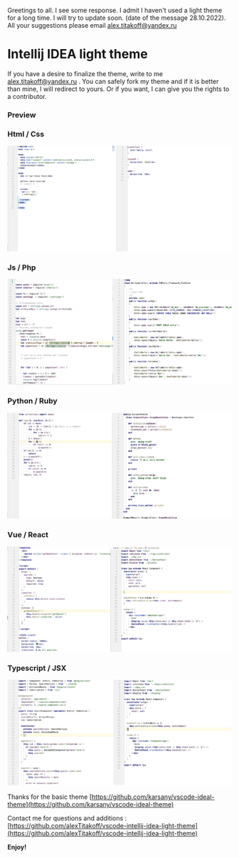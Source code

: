 Greetings to all. I see some response. I admit I haven't used a light theme for a long time. I will try to update soon. (date of the message 28.10.2022). All your suggestions please email alex.titakoff@yandex.ru

# Intellij IDEA light theme
If you have a desire to finalize the theme, write to me alex.titakoff@yandex.ru . You can safely fork my theme and if it is better than mine, I will redirect to yours. Or if you want, I can give you the rights to a contributor.
### Preview 

### Html / Css

![**Preview html css**](https://raw.githubusercontent.com/alexTitakoff/vscode-intellij-idea-light-theme/master/preview_html_css.jpg)

### Js / Php

![**Preview js php**](https://raw.githubusercontent.com/alexTitakoff/vscode-intellij-idea-light-theme/master/preview_js_php.jpg)

### Python / Ruby

![**Preview python ruby**](https://raw.githubusercontent.com/alexTitakoff/vscode-intellij-idea-light-theme/master/preview_python_ruby.jpg)

### Vue /  React

![Pre](https://raw.githubusercontent.com/alexTitakoff/vscode-intellij-idea-light-theme/master/preview_vue_react.jpg)

### Typescript /  JSX

![Pre](https://raw.githubusercontent.com/alexTitakoff/vscode-intellij-idea-light-theme/master/preview_ts_jsx.jpg)
















Thanks  for the basic theme [https://github.com/karsany/vscode-ideal-theme](https://github.com/karsany/vscode-ideal-theme)



Contact me for questions and additions :
[https://github.com/alexTitakoff/vscode-intellij-idea-light-theme](https://github.com/alexTitakoff/vscode-intellij-idea-light-theme)



**Enjoy!**

